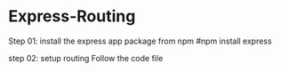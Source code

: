 # Express-Routing

Step 01: install the express app package from npm
#npm install express

step 02: setup routing 
Follow the code file 
